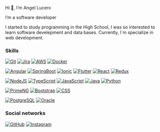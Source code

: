 Hi 👋, I’m Angel Lucero

I’m a software developer

I started to study programming in the High School, I was so interested to learn software develepment and data bases. Currently, I´m specialize in web development.

### Skills

[![Git](https://user-images.githubusercontent.com/57451983/185803534-436ab37c-1c60-4d03-9d61-efced61b4280.png)](https://git-scm.com/)
[![Jira](https://user-images.githubusercontent.com/57451983/185803537-75931f60-4e0a-442c-b555-a0e58ba70cf5.png)](https://www.atlassian.com/es/software/jira)
[![AWS](https://user-images.githubusercontent.com/57451983/185803539-c01dfc60-0a91-4b4a-a45f-d4b7e36881af.png)](https://aws.amazon.com/)
[![Docker](https://user-images.githubusercontent.com/57451983/185803523-52b668d2-ed6b-4e25-9990-e59e3167d2d6.png)](https://www.docker.com/)

[![Angular](https://user-images.githubusercontent.com/57451983/185803520-c84d97bf-2383-4899-8020-9a35bd40134d.png)](https://angular.io/)
[![SpringBoot](https://user-images.githubusercontent.com/57451983/185804168-e2fdb156-d0d1-4a9e-8d6f-24d62c9cb87f.png)](https://spring.io/)
[![Ionic](https://user-images.githubusercontent.com/57451983/185803521-5961b1cc-5365-40a0-88b5-41b7b6d9377e.png)](https://ionicframework.com/)
[![Flutter](https://user-images.githubusercontent.com/57451983/185804166-9ff5156d-50a2-4192-b96f-201213b76523.png)](https://flutter.dev/)
[![React](https://user-images.githubusercontent.com/57451983/185803526-3ce8dc05-5cce-456d-a34a-94d9fa3fcf37.png)](https://reactjs.org/)
[![Redux](https://user-images.githubusercontent.com/57451983/185803524-1dc33e53-b141-4897-b6aa-29e4c1d7d00e.png)](https://react-redux.js.org/)

[![NodeJS](https://user-images.githubusercontent.com/57451983/185803531-bd539934-1320-4f30-81fd-092c17adfa85.png)](https://nodejs.org/en/)
[![TypeScript](https://user-images.githubusercontent.com/57451983/185803527-9ba9d5d3-9ec9-47f5-a1b1-66d66e69b473.png)](https://www.typescriptlang.org/)
[![JavaScript](https://user-images.githubusercontent.com/57451983/185803532-c698ef61-59d6-471a-8e89-43f67bc27e06.png)](https://developer.mozilla.org/en-US/docs/Web/JavaScript)
[![Java](https://user-images.githubusercontent.com/57451983/185803530-eb8f44c0-5833-4812-b0bc-aa9f5672fddf.png)](https://www.java.com/)
[![Python](https://user-images.githubusercontent.com/57451983/185803528-d732e27d-955f-4807-8948-c1e416c0399e.png)](https://www.python.org/)

[![PrimeNG](https://user-images.githubusercontent.com/57451983/185804167-97953031-8ed1-4073-96ed-0fcd8d4888e7.png)](https://www.primefaces.org/primeng/)
[![Bootstrap](https://user-images.githubusercontent.com/57451983/185803535-47399c83-32a1-4ec1-9e33-aa876b77e7ed.png)](https://getbootstrap.com/)
[![CSS](https://user-images.githubusercontent.com/57451983/185803536-2d271227-2d1e-4d72-b8bf-eac3019dff4e.png)](https://developer.mozilla.org/es/docs/Web/CSS)

[![PostgreSQL](https://user-images.githubusercontent.com/57451983/185803525-34ab55f9-92e7-4de4-95be-4b7f6b547de8.png)](https://www.postgresql.org/)
[![Oracle](https://user-images.githubusercontent.com/57451983/185803533-1e4f5918-be0c-42f4-9117-9b6e7aaa9e0d.png)](https://www.oracle.com/)

### Social networks
[![GitHub](https://user-images.githubusercontent.com/57451983/185803522-0dd60469-9f8d-45c4-ba86-fc6c0ea2eb08.png)](https://github.com/angelluce)
[![Instagram](https://user-images.githubusercontent.com/57451983/185803568-3a2a4444-9208-4e31-9986-5e38b1979940.png)](https://www.instagram.com/angellucero24/)


